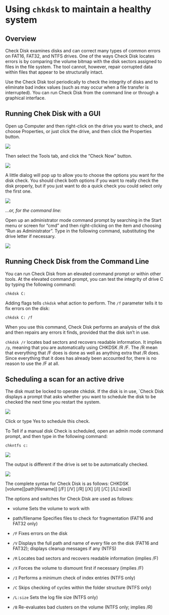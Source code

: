 # Using `chkdsk` to maintain a healthy system


## Overview

Check Disk examines disks and can correct many types of common errors on FAT16, FAT32, and NTFS drives. One of the ways Check Disk locates errors is by comparing the volume bitmap with the disk sectors assigned to files in the file system. The tool cannot, however, repair corrupted data within files that appear to be structurally intact.

Use the Check Disk tool periodically to check the integrity of disks and to eliminate bad index values (such as may occur when a file transfer is interrupted). You can run Check Disk from the command line or through a graphical interface.


## Running Chek Disk with a GUI

Open up Computer and then right-click on the drive you want to check, and choose Properties, or just click the drive, and then click the Properties button.

![](http://cdn5.howtogeek.com/wp-content/uploads/2010/11/image77.png)

Then select the Tools tab, and click the “Check Now” button.

![](http://cdn5.howtogeek.com/wp-content/uploads/2010/11/532x235ximage78.png.pagespeed.ic.pTkjvODqd0.png)

A little dialog will pop up to allow you to choose the options you want for the disk check. You should check both options if you want to really check the disk properly, but if you just want to do a quick check you could select only the first one.

![](http://cdn5.howtogeek.com/wp-content/uploads/2010/11/image80.png)

*...or, for the command line:*

Open up an administrator mode command prompt by searching in the Start menu or screen for “cmd” and then right-clicking on the item and choosing “Run as Administrator”. Type in the following command, substituting the drive letter if necessary.


![](http://cdn5.howtogeek.com/wp-content/uploads/2010/11/image79.png)

## Running Check Disk from the Command Line

You can run Check Disk from an elevated command prompt or within other tools. At the elevated command prompt, you can test the integrity of drive C by typing the following command:

`chkdsk C:`

Adding flags tells `chkdsk` what action to perform.  The `/f` parameter tells it to fix errors on the disk:

`chkdsk C: /f`

When you use this command, Check Disk performs an analysis of the disk and then repairs any errors it finds, provided that the disk isn’t in use.

`chkdsk /r` locates bad sectors and recovers readable information. It implies `/p`, meaning that you are automatically using CHKDSK /R /F. The /R mean that everything that /F does is done as well as anything extra that /R does. Since everything that it does has already been accounted for, there is no reason to use the /F at all.


## Scheduling a scan for an active drive

The disk must be locked to operate chkdsk. If the disk is in use, `Check Disk displays a prompt that asks whether you want to schedule the disk to be checked the next time you restart the system.

![](http://cdn5.howtogeek.com/wp-content/uploads/2008/02/image98.png)

Click or type Yes to schedule this check.

To Tell if a manual disk Check is scheduled, open an admin mode command prompt, and then type in the following command:

`chkntfs c:`

![](http://cdn5.howtogeek.com/wp-content/uploads/2008/02/image96.png)

The output is different if the drive is set to be automatically checked.

![](http://cdn5.howtogeek.com/wp-content/uploads/2008/02/image97.png)

The complete syntax for Check Disk is as follows:
CHKDSK [volume[[path]filename]] [/F] [/V] [/R] [/X] [/I] [/C] [/L[:size]]

The options and switches for Check Disk are used as follows:

* volume Sets the volume to work with
* path/filename Specifies files to check for fragmentation (FAT16 and FAT32 only)

* `/F` Fixes errors on the disk
* `/V` Displays the full path and name of every file on the disk (FAT16 and FAT32); displays cleanup messages if any (NTFS)
* `/R` Locates bad sectors and recovers readable information (implies /F)
* `/X` Forces the volume to dismount first if necessary (implies /F)
* `/I` Performs a minimum check of index entries (NTFS only)
* `/C` Skips checking of cycles within the folder structure (NTFS only)
* `/L:size` Sets the log file size (NTFS only)
* `/B` Re-evaluates bad clusters on the volume (NTFS only; implies /R)
